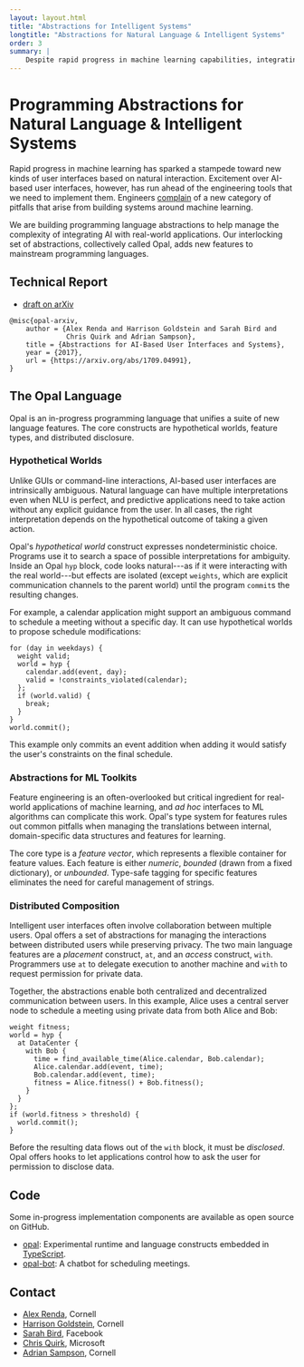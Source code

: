 ```yaml
---
layout: layout.html
title: "Abstractions for Intelligent Systems"
longtitle: "Abstractions for Natural Language & Intelligent Systems"
order: 3
summary: |
    Despite rapid progress in machine learning capabilities, integrating ML into full applications remains complex and error prone. Opal is a new set of language features that help make it easier to build correct software that relies on AI, especially on natural language understanding.
---
```

# Programming Abstractions for Natural Language &amp; Intelligent Systems

Rapid progress in machine learning has sparked a stampede toward new kinds of user interfaces based on natural interaction.
Excitement over AI-based user interfaces, however, has run ahead of the engineering tools that we need to implement them.
Engineers [complain][highinterest] of a new category of pitfalls that arise from building systems around machine learning.

[highinterest]: https://static.googleusercontent.com/media/research.google.com/en//pubs/archive/43146.pdf

We are building programming language abstractions to help manage the complexity of integrating AI with real-world applications.
Our interlocking set of abstractions, collectively called Opal, adds new features to mainstream programming languages.

## Technical Report

<ul class="links">
  <li>
    <a href="https://arxiv.org/abs/1709.04991" class="pdf">draft on arXiv</a>
  </li>
</ul>

    @misc{opal-arxiv,
        author = {Alex Renda and Harrison Goldstein and Sarah Bird and
                  Chris Quirk and Adrian Sampson},
        title = {Abstractions for AI-Based User Interfaces and Systems},
        year = {2017},
        url = {https://arxiv.org/abs/1709.04991},
    }

## The Opal Language

Opal is an in-progress programming language that unifies a suite of new language features. The core constructs are hypothetical worlds, feature types, and distributed disclosure.

### Hypothetical Worlds

Unlike GUIs or command-line interactions, AI-based user interfaces are intrinsically ambiguous. Natural language can have multiple interpretations even when NLU is perfect, and predictive applications need to take action without any explicit guidance from the user. In all cases, the right interpretation depends on the hypothetical outcome of taking a given action.

Opal's *hypothetical world* construct expresses nondeterministic choice. Programs use it to search a space of possible interpretations for ambiguity.
Inside an Opal `hyp` block, code looks natural---as if it were interacting with the real world---but effects are isolated (except `weights`, which are explicit communication channels to the parent world) until the program `commit`s the resulting changes.

For example, a calendar application might support an ambiguous command to schedule a meeting without a specific day. It can use hypothetical worlds to propose schedule modifications:

    for (day in weekdays) {
      weight valid;
      world = hyp {
        calendar.add(event, day);
        valid = !constraints_violated(calendar);
      };
      if (world.valid) {
        break;
      }
    }
    world.commit();

This example only commits an event addition when adding it would satisfy the user's constraints on the final schedule.

### Abstractions for ML Toolkits

Feature engineering is an often-overlooked but critical ingredient for real-world applications of machine learning, and *ad hoc* interfaces to ML algorithms can complicate this work. Opal's type system for features rules out common pitfalls when managing the translations between internal, domain-specific data structures and features for learning.

The core type is a *feature vector*, which represents a flexible container for feature values. Each feature is either *numeric*, *bounded* (drawn from a fixed dictionary), or *unbounded*. Type-safe tagging for specific features eliminates the need for careful management of strings.

### Distributed Composition

Intelligent user interfaces often involve collaboration between multiple users. Opal offers a set of abstractions for managing the interactions between distributed users while preserving privacy. The two main language features are a *placement* construct, `at`, and an *access* construct, `with`. Programmers use `at` to delegate execution to another machine and `with` to request permission for private data.

Together, the abstractions enable both centralized and decentralized communication between users. In this example, Alice uses a central server node to schedule a meeting using private data from both Alice and Bob:

    weight fitness;
    world = hyp {
      at DataCenter {
        with Bob {
          time = find_available_time(Alice.calendar, Bob.calendar);
          Alice.calendar.add(event, time);
          Bob.calendar.add(event, time);
          fitness = Alice.fitness() + Bob.fitness();
        }
      }
    };
    if (world.fitness > threshold) {
      world.commit();
    }

Before the resulting data flows out of the `with` block, it must be *disclosed*. Opal offers hooks to let applications control how to ask the user for permission to disclose data.

## Code

Some in-progress implementation components are available as open source on GitHub.

<ul class="links">
  <li>
    <a href="https://github.com/cucapra/opal" class="github">opal</a>:
    Experimental runtime and language constructs embedded in <a href="https://www.typescriptlang.org">TypeScript</a>.
  </li>
  <li>
    <a href="https://github.com/cucapra/opal-bot" class="github">opal-bot</a>:
    A chatbot for scheduling meetings.
  </li>
</ul>

## Contact

* [Alex Renda][alex], Cornell
* [Harrison Goldstein][harry], Cornell
* [Sarah Bird][sarah], Facebook
* [Chris Quirk][chris], Microsoft
* [Adrian Sampson][adrian], Cornell

[adrian]: http://www.cs.cornell.edu/~asampson/
[sarah]: https://research.fb.com/people/bird-sarah/
[chris]: https://www.microsoft.com/en-us/research/people/chrisq/
[harry]: http://harrisongoldste.in
[alex]: https://alexrenda.com
